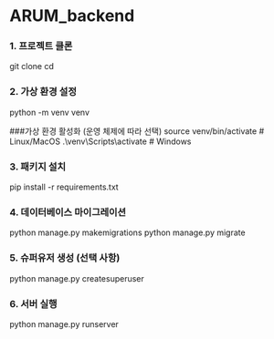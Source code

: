 # ARUM_backend


### 1. 프로젝트 클론
git clone <repository-url>
cd <project-directory>

### 2. 가상 환경 설정
python -m venv venv

###가상 환경 활성화 (운영 체제에 따라 선택)
source venv/bin/activate       # Linux/MacOS
.\venv\Scripts\activate        # Windows

### 3. 패키지 설치
pip install -r requirements.txt

### 4. 데이터베이스 마이그레이션
python manage.py makemigrations
python manage.py migrate

### 5. 슈퍼유저 생성 (선택 사항)
python manage.py createsuperuser

### 6. 서버 실행
python manage.py runserver
